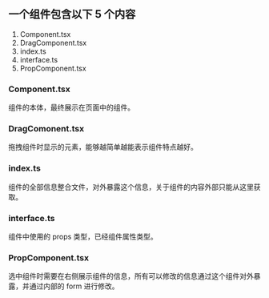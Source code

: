 ## 一个组件包含以下 5 个内容

1. Component.tsx
2. DragComponent.tsx
3. index.ts
4. interface.ts
5. PropComponent.tsx

### Component.tsx

组件的本体，最终展示在页面中的组件。

### DragComonent.tsx

拖拽组件时显示的元素，能够越简单越能表示组件特点越好。

### index.ts

组件的全部信息整合文件，对外暴露这个信息，关于组件的内容外部只能从这里获取。

### interface.ts

组件中使用的 props 类型，已经组件属性类型。

### PropComponent.tsx

选中组件时需要在右侧展示组件的信息，所有可以修改的信息通过这个组件对外暴露，并通过内部的 form 进行修改。
